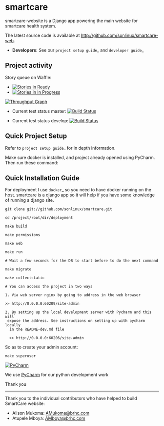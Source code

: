 
smartcare
============

smartcare-website is a Django app powering the main website for smartcare 
health system.

The latest source code is available at http://github.com/sonlinux/smartcare-web.

* **Developers:** See our `project setup guide`_ and `developer guide`_


Project activity
----------------

Story queue on Waffle:

* [![Stories in Ready](https://badge.waffle.io/sonlinux/smartcare-web.svg?label=ready&title=Ready)](http://waffle.io/sonlinux/smartcare-web)
* [![Stories in In Progress](https://badge.waffle.io/sonlinux/smartcare-web.svg?label=in%20progress&title=In%20Progress)](http://waffle.io/sonlinux/smartcare-web)

[![Throughput Graph](https://graphs.waffle.io/djangojobportal/djp/throughput.svg)](https://waffle.io/djangojobportal/djp/metrics)

* Current test status master: [![Build Status](https://travis-ci.org/inasafe/inasafe.svg?branch=master)](https://travis-ci.org/inasafe/inasafe)

* Current test status develop: [![Build Status](https://travis-ci.org/inasafe/inasafe.svg?branch=develop)](https://travis-ci.org/inasafe/inasafe)



Quick Project Setup
-------------------

Refer to `project setup guide`_ for in depth information.

Make sure docker is installed, and project
already opened using PyCharm. Then run these command:


Quick Installation Guide
------------------------
For deployment I use `docker`_ so you need to have docker
running on the host. smartcare is a django app so it will help if you have
some knowledge of running a django site.

    git clone git://github.com/sonlinux/smartcare.git

    cd /project/root/dir/deployment

    make build

    make permissions

    make web

    make run

    # Wait a few seconds for the DB to start before to do the next command

    make migrate

    make collectstatic

    # You can access the project in two ways

    1. Via web server nginx by going to address in the web browser  

    >> http://0.0.0.0:60209/site-admin

    2. By setting up the local development server with Pycharm and this will
     expose the address. See instructions on setting up with pycharm locally
      in the README-dev.md file

      >> http://0.0.0.0:60206/site-admin



So as to create your admin account:
```
make superuser
```

[![PyCharm](https://cloud.githubusercontent.com/assets/1421861/16826865/4cde910c-49ab-11e6-95ae-48cf21f3a69f.png)](https://www.jetbrains.com/pycharm) 

We use [PyCharm](https://www.jetbrains.com/pycharm) for our python development work 

Thank you
_________


Thank you to the individual contributors who have helped to build SmartCare 
website:

* Alison Mukoma: AMukoma@brhc.com
* Atupele Mboya: AMboya@brhc.com
